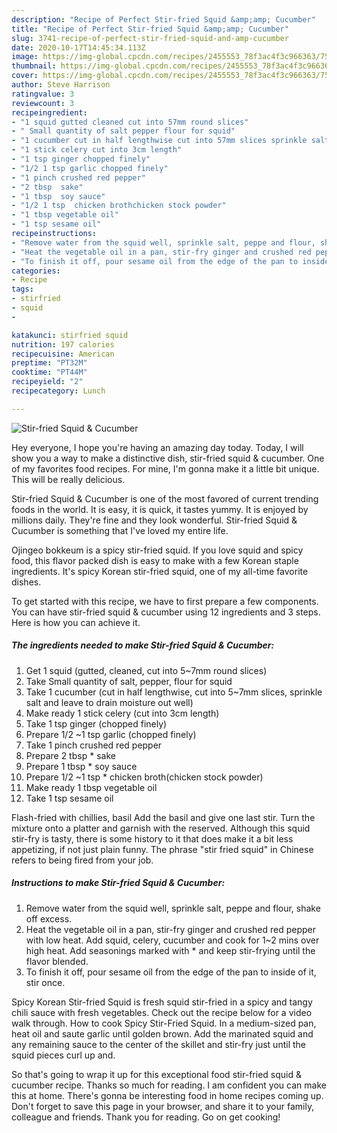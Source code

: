 ```yaml
---
description: "Recipe of Perfect Stir-fried Squid &amp;amp; Cucumber"
title: "Recipe of Perfect Stir-fried Squid &amp;amp; Cucumber"
slug: 3741-recipe-of-perfect-stir-fried-squid-and-amp-cucumber
date: 2020-10-17T14:45:34.113Z
image: https://img-global.cpcdn.com/recipes/2455553_78f3ac4f3c966363/751x532cq70/stir-fried-squid-cucumber-recipe-main-photo.jpg
thumbnail: https://img-global.cpcdn.com/recipes/2455553_78f3ac4f3c966363/751x532cq70/stir-fried-squid-cucumber-recipe-main-photo.jpg
cover: https://img-global.cpcdn.com/recipes/2455553_78f3ac4f3c966363/751x532cq70/stir-fried-squid-cucumber-recipe-main-photo.jpg
author: Steve Harrison
ratingvalue: 3
reviewcount: 3
recipeingredient:
- "1 squid gutted cleaned cut into 57mm round slices"
- " Small quantity of salt pepper flour for squid"
- "1 cucumber cut in half lengthwise cut into 57mm slices sprinkle salt and leave to drain moisture out well"
- "1 stick celery cut into 3cm length"
- "1 tsp ginger chopped finely"
- "1/2 1 tsp garlic chopped finely"
- "1 pinch crushed red pepper"
- "2 tbsp  sake"
- "1 tbsp  soy sauce"
- "1/2 1 tsp  chicken brothchicken stock powder"
- "1 tbsp vegetable oil"
- "1 tsp sesame oil"
recipeinstructions:
- "Remove water from the squid well, sprinkle salt, peppe and flour, shake off excess."
- "Heat the vegetable oil in a pan, stir-fry ginger and crushed red pepper with low heat. Add squid, celery, cucumber and cook for 1~2 mins over high heat. Add seasonings  marked with * and keep stir-frying until the flavor blended."
- "To finish it off, pour sesame oil from the edge of the pan to inside of it, stir once."
categories:
- Recipe
tags:
- stirfried
- squid
- 

katakunci: stirfried squid  
nutrition: 197 calories
recipecuisine: American
preptime: "PT32M"
cooktime: "PT44M"
recipeyield: "2"
recipecategory: Lunch

---
```



![Stir-fried Squid &amp; Cucumber](https://img-global.cpcdn.com/recipes/2455553_78f3ac4f3c966363/751x532cq70/stir-fried-squid-cucumber-recipe-main-photo.jpg)

Hey everyone, I hope you're having an amazing day today. Today, I will show you a way to make a distinctive dish, stir-fried squid &amp; cucumber. One of my favorites food recipes. For mine, I'm gonna make it a little bit unique. This will be really delicious.

Stir-fried Squid &amp; Cucumber is one of the most favored of current trending foods in the world. It is easy, it is quick, it tastes yummy. It is enjoyed by millions daily. They're fine and they look wonderful. Stir-fried Squid &amp; Cucumber is something that I've loved my entire life.

Ojingeo bokkeum is a spicy stir-fried squid. If you love squid and spicy food, this flavor packed dish is easy to make with a few Korean staple ingredients. It&#39;s spicy Korean stir-fried squid, one of my all-time favorite dishes.


To get started with this recipe, we have to first prepare a few components. You can have stir-fried squid &amp; cucumber using 12 ingredients and 3 steps. Here is how you can achieve it.

<!--inarticleads1-->

##### The ingredients needed to make Stir-fried Squid &amp; Cucumber:

1. Get 1 squid (gutted, cleaned, cut into 5~7mm round slices)
1. Take  Small quantity of salt, pepper, flour for squid
1. Take 1 cucumber (cut in half lengthwise, cut into 5~7mm slices, sprinkle salt and leave to drain moisture out well)
1. Make ready 1 stick celery (cut into 3cm length)
1. Take 1 tsp ginger (chopped finely)
1. Prepare 1/2 ~1 tsp garlic (chopped finely)
1. Take 1 pinch crushed red pepper
1. Prepare 2 tbsp * sake
1. Prepare 1 tbsp * soy sauce
1. Prepare 1/2 ~1 tsp * chicken broth(chicken stock powder)
1. Make ready 1 tbsp vegetable oil
1. Take 1 tsp sesame oil


Flash-fried with chillies, basil Add the basil and give one last stir. Turn the mixture onto a platter and garnish with the reserved. Although this squid stir-fry is tasty, there is some history to it that does make it a bit less appetizing, if not just plain funny. The phrase &#34;stir fried squid&#34; in Chinese refers to being fired from your job. 

<!--inarticleads2-->

##### Instructions to make Stir-fried Squid &amp; Cucumber:

1. Remove water from the squid well, sprinkle salt, peppe and flour, shake off excess.
1. Heat the vegetable oil in a pan, stir-fry ginger and crushed red pepper with low heat. Add squid, celery, cucumber and cook for 1~2 mins over high heat. Add seasonings  marked with * and keep stir-frying until the flavor blended.
1. To finish it off, pour sesame oil from the edge of the pan to inside of it, stir once.


Spicy Korean Stir-fried Squid is fresh squid stir-fried in a spicy and tangy chili sauce with fresh vegetables. Check out the recipe below for a video walk through. How to cook Spicy Stir-Fried Squid. In a medium-sized pan, heat oil and saute garlic until golden brown. Add the marinated squid and any remaining sauce to the center of the skillet and stir-fry just until the squid pieces curl up and. 

So that's going to wrap it up for this exceptional food stir-fried squid &amp; cucumber recipe. Thanks so much for reading. I am confident you can make this at home. There's gonna be interesting food in home recipes coming up. Don't forget to save this page in your browser, and share it to your family, colleague and friends. Thank you for reading. Go on get cooking!
